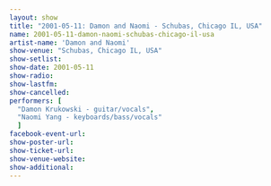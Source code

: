 ```yaml
---
layout: show
title: "2001-05-11: Damon and Naomi - Schubas, Chicago IL, USA"
name: 2001-05-11-damon-naomi-schubas-chicago-il-usa
artist-name: 'Damon and Naomi'
show-venue: "Schubas, Chicago IL, USA"
show-setlist: 
show-date: 2001-05-11
show-radio: 
show-lastfm: 
show-cancelled: 
performers: [
  "Damon Krukowski - guitar/vocals",
  "Naomi Yang - keyboards/bass/vocals"
  ]
facebook-event-url: 
show-poster-url: 
show-ticket-url: 
show-venue-website: 
show-additional: 
---
```


